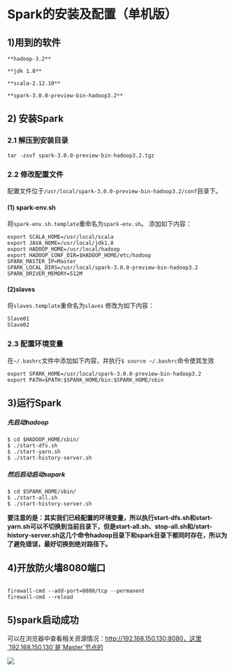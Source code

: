 # Spark的安装及配置（单机版）

## 1)用到的软件

```
**hadoop-3.2**

**jdk 1.8**

**scala-2.12.10**

**spark-3.0.0-preview-bin-hadoop3.2**
```

## 2) 安装Spark

### 2.1 解压到安装目录

```
tar -zxvf spark-3.0.0-preview-bin-hadoop3.2.tgz 
```

### 2.2 修改配置文件

配置文件位于`/usr/local/spark-3.0.0-preview-bin-hadoop3.2/conf`目录下。

#### (1) spark-env.sh

将`spark-env.sh.template`重命名为`spark-env.sh`。
添加如下内容：

```
export SCALA_HOME=/usr/local/scala
export JAVA_HOME=/usr/local/jdk1.8
export HADOOP_HOME=/usr/local/hadoop
export HADOOP_CONF_DIR=$HADOOP_HOME/etc/hadoop
SPARK_MASTER_IP=Master
SPARK_LOCAL_DIRS=/usr/local/spark-3.0.0-preview-bin-hadoop3.2
SPARK_DRIVER_MEMORY=512M

```

#### (2)slaves

将`slaves.template`重命名为`slaves`
修改为如下内容：

```
Slave01
Slave02

```

### 2.3 配置环境变量

在`~/.bashrc`文件中添加如下内容，并执行`$ source ~/.bashrc`命令使其生效

```
export SPARK_HOME=/usr/local/spark-3.0.0-preview-bin-hadoop3.2
export PATH=$PATH:$SPARK_HOME/bin:$SPARK_HOME/sbin

```

## 3)运行Spark

##### 先启动hadoop

```
$ cd $HADOOP_HOME/sbin/
$ ./start-dfs.sh
$ ./start-yarn.sh
$ ./start-history-server.sh

```

##### 然后启动启动sapark

```
$ cd $SPARK_HOME/sbin/
$ ./start-all.sh
$ ./start-history-server.sh

```

**要注意的是：其实我们已经配置的环境变量，所以执行start-dfs.sh和start-yarn.sh可以不切换到当前目录下，但是start-all.sh、stop-all.sh和/start-history-server.sh这几个命令hadoop目录下和spark目录下都同时存在，所以为了避免错误，最好切换到绝对路径下。**



## 4)开放防火墙8080端口

```

firewall-cmd --add-port=8080/tcp --permanent
firewall-cmd --reload

```



## 5)spark启动成功

可以在浏览器中查看相关资源情况：http://192.168.150.130:8080，这里`192.168.150.130`是`Master`节点的



![](https://i.loli.net/2019/11/25/qwoPyc8FWLOMad1.png)

